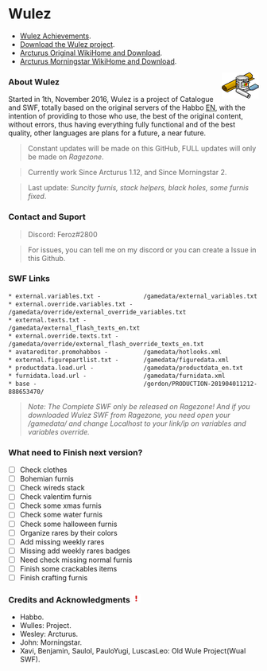 # Wulez

* [Wulez Achievements](https://github.com/Wulles/Achievements).
* [Download the Wulez project](https://github.com/Wulles/Wulez/archive/master.zip).
* [Arcturus Original WikiHome and Download](https://bitbucket.org/Wesley12312/arcturus/wiki/Home).
* [Arcturus Morningstar WikiHome and Download](https://git.krews.org/morningstar/Arcturus-Community/releases).

<img src="https://raw.githubusercontent.com/Wulles/eyethatseeseverything/master/catal_fp_pic4.gif" align="right">

### About Wulez

Started in 1th, November 2016, Wulez is a project of Catalogue and SWF, totally based on the original servers of the Habbo [EN](https://habbo.com/), with the intention of providing to those who use, the best of the original content, without errors, thus having everything fully functional and of the best quality, other languages are plans for a future, a near future.

> Constant updates will be made on this GitHub, FULL updates will only be made on *Ragezone*.

> Currently work Since Arcturus 1.12, and Since Morningstar 2.

> Last update: *Suncity furnis, stack helpers, black holes, some furnis fixed*.

### Contact and Suport

> Discord: Feroz#2800

> For issues, you can tell me on my discord or you can create a Issue in this Github.

### SWF Links
```
* external.variables.txt -            /gamedata/external_variables.txt
* external.override.variables.txt -   /gamedata/override/external_override_variables.txt
* external.texts.txt -                /gamedata/external_flash_texts_en.txt
* external.override.texts.txt -       /gamedata/override/external_flash_override_texts_en.txt
* avatareditor.promohabbos -          /gamedata/hotlooks.xml
* external.figurepartlist.txt -       /gamedata/figuredata.xml
* productdata.load.url -              /gamedata/productdata_en.txt
* furnidata.load.url -                /gamedata/furnidata.xml
* base -                              /gordon/PRODUCTION-201904011212-888653470/
```
> *Note: The Complete SWF only be released on Ragezone! And if you downloaded Wulez SWF from Ragezone, you need open your /gamedata/ and change Localhost to your link/ip on variables and variables override.*

### What need to Finish next version?

- [ ] Check clothes
- [ ] Bohemian furnis
- [ ] Check wireds stack
- [ ] Check valentim furnis
- [ ] Check some xmas furnis
- [ ] Check some water furnis
- [ ] Check some halloween furnis
- [ ] Organize rares by their colors
- [ ] Add missing weekly rares
- [ ] Missing add weekly rares badges
- [ ] Need check missing normal furnis
- [ ] Finish some crackables items
- [ ] Finish crafting furnis

### Credits and Acknowledgments <img src="https://raw.githubusercontent.com/Wulles/eyethatseeseverything/master/icon_10.png">

* Habbo.
* Wulles: Project.
* Wesley: Arcturus.
* John: Morningstar.
* Xavi, Benjamin, Saulol, PauloYugi, LuscasLeo: Old Wule Project(Wual SWF).
